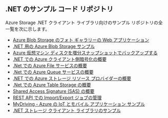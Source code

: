 ## <a name="net-sample-code-repositories"></a>.NET のサンプル コード リポジトリ

Azure Storage .NET クライアント ライブラリ向けのサンプル リポジトリの全一覧を次に示します。

* [Azure Blob Storage のフォト ギャラリーの Web アプリケーション](https://azure.microsoft.com/resources/samples/storage-blobs-dotnet-webapp/)
* [.NET 用の Azure Blob Storage サンプル](https://azure.microsoft.com/resources/samples/storage-blob-dotnet-getting-started/)
* [Azure 仮想マシン ディスクを増分スナップショットでバックアップする](https://azure.microsoft.com/resources/samples/storage-blob-dotnet-back-up-with-incremental-snapshots/)
* [.NET での Azure クライアント側暗号化の概要](https://azure.microsoft.com/resources/samples/storage-dotnet-client-side-encryption/)
* [.Net での Azure File サービスの概要](https://azure.microsoft.com/resources/samples/storage-file-dotnet-getting-started/)
* [.Net での Azure Queue サービスの概要](https://azure.microsoft.com/resources/samples/storage-queue-dotnet-getting-started/)
* [.NET での Azure ストレージ リソース プロバイダーの概要](https://azure.microsoft.com/resources/samples/storage-dotnet-resource-provider-getting-started/)
* [.Net での Azure Table Storage の概要](https://azure.microsoft.com/resources/samples/storage-table-dotnet-getting-started/)
* [Shared Access Signature (SAS) の概要](https://azure.microsoft.com/resources/samples/storage-dotnet-sas-getting-started/)
* [REST API での Import/Export ジョブの管理](https://azure.microsoft.com/resources/samples/storage-dotnet-import-export-job-management/)
* [MyDriving - Azure の IoT とモバイル アプリケーション サンプル](https://azure.microsoft.com/resources/samples/mydriving/)
* [.NET ストレージ クライアント ライブラリのサンプル](https://github.com/Azure/azure-storage-net/tree/master/Samples/GettingStarted)

<!--HONumber=Jan17_HO3-->


